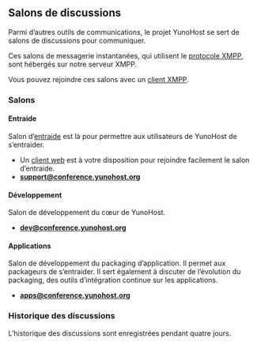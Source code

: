 ## Salons de discussions

Parmi d’autres outils de communications, le projet YunoHost se sert de salons de discussions pour communiquer.

Ces salons de messagerie instantanées, qui utilisent le [protocole XMPP](XMPP_fr), sont hébergés sur notre serveur XMPP.

Vous pouvez rejoindre ces salons avec un [client XMPP](https://fr.wikipedia.org/wiki/Liste_de_clients_XMPP).

### Salons
#### Entraide
Salon d’[entraide](support_fr) est là pour permettre aux utilisateurs de YunoHost de s’entraider.

- Un [client web](https://chat.yunohost.org) est à votre disposition pour rejoindre facilement le salon d’entraide.
- **[support@conference.yunohost.org](xmpp:support@conference.yunohost.org?join)**

#### Développement
Salon de développement du cœur de YunoHost.
- **[dev@conference.yunohost.org](xmpp:dev@conference.yunohost.org?join)**

#### Applications
Salon de développement du packaging d’application. Il permet aux packageurs de s’entraider.
Il sert également à discuter de l’évolution du packaging, des outils d’intégration continue sur les applications.
- **[apps@conference.yunohost.org](xmpp:apps@conference.yunohost.org?join)**

### Historique des discussions
L’historique des discussions sont enregistrées pendant quatre jours.
